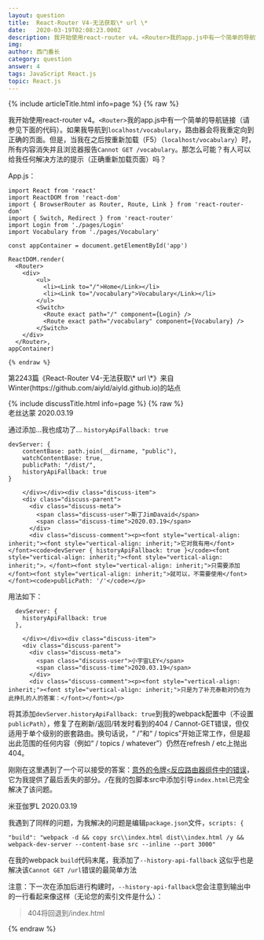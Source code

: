 ```yaml
---
layout: question
title:  React-Router V4-无法获取\* url \*
date:   2020-03-19T02:08:23.000Z
description: 我开始使用react-router v4。<Router>我的app.js中有一个简单的导航链接（请参见下面的代码）。如果我导航到localhost/vo...
img: 
author: 西门番长
category: question
answer: 4
tags: JavaScript React.js
topic: React.js
---
```

<div class="article-root">
  <div class="article">
    {% include articleTitle.html info=page %}
    {% raw %}
    <div class="article-content"><p><font style="vertical-align: inherit;"><font style="vertical-align: inherit;">我开始使用react-router v4。</font></font><code>&lt;Router&gt;</code><font style="vertical-align: inherit;"><font style="vertical-align: inherit;">我的app.js中</font><font style="vertical-align: inherit;">有一个简单的</font><font style="vertical-align: inherit;">导航链接（请参见下面的代码）。</font><font style="vertical-align: inherit;">如果我导航到</font></font><code>localhost/vocabulary</code><font style="vertical-align: inherit;"><font style="vertical-align: inherit;">，路由器会将我重定向到正确的页面。</font><font style="vertical-align: inherit;">但是，当我在之后按重新加载（F5）（</font></font><code>localhost/vocabulary</code><font style="vertical-align: inherit;"><font style="vertical-align: inherit;">）时，所有内容消失并且浏览器报告</font></font><code>Cannot GET /vocabulary</code><font style="vertical-align: inherit;"><font style="vertical-align: inherit;">。</font><font style="vertical-align: inherit;">那怎么可能？</font><font style="vertical-align: inherit;">有人可以给我任何解决方法的提示（正确重新加载页面）吗？</font></font></p>

<p><font style="vertical-align: inherit;"><font style="vertical-align: inherit;">App.js：</font></font></p>

<pre><code>import React from 'react'<font></font>
import ReactDOM from 'react-dom'<font></font>
import { BrowserRouter as Router, Route, Link } from 'react-router-dom'<font></font>
import { Switch, Redirect } from 'react-router'<font></font>
import Login from './pages/Login'<font></font>
import Vocabulary from './pages/Vocabulary'<font></font>
<font></font>
const appContainer = document.getElementById('app')<font></font>
<font></font>
ReactDOM.render(<font></font>
  &lt;Router&gt;<font></font>
    &lt;div&gt;<font></font>
        &lt;ul&gt;<font></font>
          &lt;li&gt;&lt;Link to="/"&gt;Home&lt;/Link&gt;&lt;/li&gt;<font></font>
          &lt;li&gt;&lt;Link to="/vocabulary"&gt;Vocabulary&lt;/Link&gt;&lt;/li&gt;<font></font>
        &lt;/ul&gt;<font></font>
        &lt;Switch&gt;<font></font>
          &lt;Route exact path="/" component={Login} /&gt;<font></font>
          &lt;Route exact path="/vocabulary" component={Vocabulary} /&gt;<font></font>
        &lt;/Switch&gt;<font></font>
    &lt;/div&gt;<font></font>
  &lt;/Router&gt;,<font></font>
appContainer)<font></font>
</code></pre></div>
    {% endraw %}
  </div>
  <p class="winter_mark">第2243篇《React-Router V4-无法获取\* url \*》来自Winter(https://github.com/aiyld/aiyld.github.io)的站点</p>
  <div class="discuss-wrapper">
    {% include discussTitle.html info=page %}
    {% raw %}
    <div class="discuss-item">
        <div class="discuss-parent">
          <div class="discuss-meta">
            <span class="discuss-user">老丝达蒙</span>
            <span class="discuss-time">2020.03.19</span>
          </div>
          <div class="discuss-comment"><p><font style="vertical-align: inherit;"><font style="vertical-align: inherit;">通过添加...我也成功了... </font></font><code>historyApiFallback: true</code></p>

<pre><code>devServer: {<font></font>
    contentBase: path.join(__dirname, "public"),<font></font>
    watchContentBase: true,<font></font>
    publicPath: "/dist/",<font></font>
    historyApiFallback: true<font></font>
}<font></font>
</code></pre></div>
        </div></div><div class="discuss-item">
        <div class="discuss-parent">
          <div class="discuss-meta">
            <span class="discuss-user">斯丁JimDavaid</span>
            <span class="discuss-time">2020.03.19</span>
          </div>
          <div class="discuss-comment"><p><font style="vertical-align: inherit;"><font style="vertical-align: inherit;">它对我有用</font></font><code>devServer { historyApiFallback: true }</code><font style="vertical-align: inherit;"><font style="vertical-align: inherit;">，</font><font style="vertical-align: inherit;">只需要添加</font><font style="vertical-align: inherit;">就可以，不需要使用</font></font><code>publicPath: '/'</code></p>

<p><font style="vertical-align: inherit;"><font style="vertical-align: inherit;">用法如下：</font></font></p>

<pre><code>  devServer: {<font></font>
    historyApiFallback: true<font></font>
  },<font></font>
</code></pre></div>
        </div></div><div class="discuss-item">
        <div class="discuss-parent">
          <div class="discuss-meta">
            <span class="discuss-user">小宇宙LEY</span>
            <span class="discuss-time">2020.03.19</span>
          </div>
          <div class="discuss-comment"><p><font style="vertical-align: inherit;"><font style="vertical-align: inherit;">只是为了补充泰勒对仍在为此挣扎的人的答案：</font></font></p>

<p><font style="vertical-align: inherit;"><font style="vertical-align: inherit;">将其添加</font></font><code>devServer.historyApiFallback: true</code><font style="vertical-align: inherit;"><font style="vertical-align: inherit;">到我的webpack配置中（不设置</font></font><code>publicPath</code><font style="vertical-align: inherit;"><font style="vertical-align: inherit;">），修复了在刷新/返回/转发时看到的404 / Cannot-GET错误，但仅适用于单个级别的嵌套路由。</font><font style="vertical-align: inherit;">换句话说，“ /”和“ / topics”开始正常工作，但是超出此范围的任何内容（例如“ / topics / whatever”）仍然在refresh / etc上抛出404。</font></font></p>

<p><font style="vertical-align: inherit;"><font style="vertical-align: inherit;">刚刚在这里遇到了一个可以接受的答案：</font></font><a href="https://stackoverflow.com/questions/29718481/unexpected-token-error-in-react-router-component"><font style="vertical-align: inherit;"><font style="vertical-align: inherit;">意外的令牌&lt;反应路由器组件中的错误</font></font></a><font style="vertical-align: inherit;"><font style="vertical-align: inherit;">，它为我提供了最后丢失的部分。</font></font><code>/</code><font style="vertical-align: inherit;"><font style="vertical-align: inherit;">在我的包脚本src中</font><font style="vertical-align: inherit;">添加引导</font></font><code>index.html</code><font style="vertical-align: inherit;"><font style="vertical-align: inherit;">已完全解决了该问题。</font></font></p></div>
        </div></div><div class="discuss-item">
        <div class="discuss-parent">
          <div class="discuss-meta">
            <span class="discuss-user">米亚伽罗L</span>
            <span class="discuss-time">2020.03.19</span>
          </div>
          <div class="discuss-comment"><p><font style="vertical-align: inherit;"><font style="vertical-align: inherit;">我遇到了同样的问题，为我解决的问题是编辑</font></font><code>package.json</code><font style="vertical-align: inherit;"><font style="vertical-align: inherit;">文件，</font></font><code>scripts: {</code></p>

<pre><code>"build": "webpack -d &amp;&amp; copy src\\index.html dist\\index.html /y &amp;&amp; webpack-dev-server --content-base src --inline --port 3000"
</code></pre>

<p><font style="vertical-align: inherit;"><font style="vertical-align: inherit;">在我的webpack </font></font><code>build</code><font style="vertical-align: inherit;"><font style="vertical-align: inherit;">代码</font><font style="vertical-align: inherit;">末尾，我</font><font style="vertical-align: inherit;">添加了</font></font><code>--history-api-fallback</code><font style="vertical-align: inherit;"><font style="vertical-align: inherit;">
这似乎也是解决该</font></font><code>Cannot GET /url</code><font style="vertical-align: inherit;"><font style="vertical-align: inherit;">错误</font><font style="vertical-align: inherit;">的最简单方法</font></font></p>

<p><font style="vertical-align: inherit;"><font style="vertical-align: inherit;">注意：下一次在添加后进行构建时，</font></font><code>--history-api-fallback</code><font style="vertical-align: inherit;"><font style="vertical-align: inherit;">您会注意到输出中的一行看起来像这样（无论您的索引文件是什么）：</font></font></p>

<blockquote>
  <p><font style="vertical-align: inherit;"><font style="vertical-align: inherit;">404将回退到/index.html</font></font></p>
</blockquote></div>
        </div></div>
    {% endraw %}
  </div>
<div>
